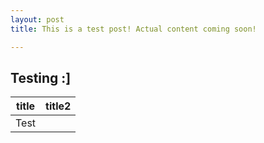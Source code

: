 ```yaml
---
layout: post
title: This is a test post! Actual content coming soon!

---
```

## Testing :\]

| title | title2 |
| --- | --- |
| Test |  |